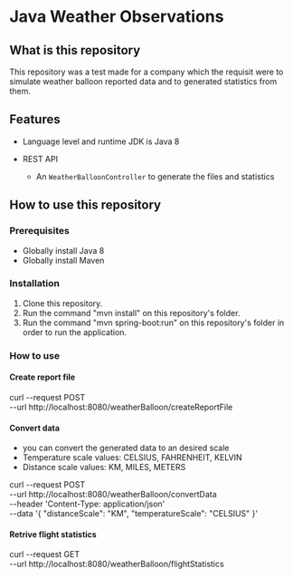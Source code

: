# Java Weather Observations

## What is this repository

This repository was a test made for a company which the requisit were to simulate weather balloon reported data and to generated statistics from them.

## Features

* Language level and runtime JDK is Java 8

* REST API

    * An `WeatherBalloonController` to generate the files and statistics

## How to use this repository

### Prerequisites

* Globally install Java 8
* Globally install Maven

### Installation

1. Clone this repository.
2. Run the command "mvn install" on this repository's folder.
3. Run the command "mvn spring-boot:run" on this repository's folder in order to run the application.

### How to use
#### Create report file

curl --request POST \
  --url http://localhost:8080/weatherBalloon/createReportFile
  
#### Convert data

 * you can convert the generated data to an desired scale
 * Temperature scale values: CELSIUS, FAHRENHEIT, KELVIN
 * Distance scale values: KM, MILES, METERS

 curl --request POST \
  --url http://localhost:8080/weatherBalloon/convertData \
  --header 'Content-Type: application/json' \
  --data '{
      "distanceScale": "KM",
      "temperatureScale": "CELSIUS"
   }'
   
#### Retrive flight statistics

curl --request GET \
  --url http://localhost:8080/weatherBalloon/flightStatistics
